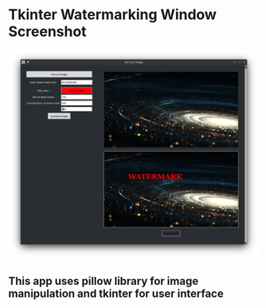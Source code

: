 # Tkinter Watermarking Window Screenshot
![watermarking app window](assets/tk-watermark.png)

## This app uses pillow library for image manipulation and  tkinter for user interface
